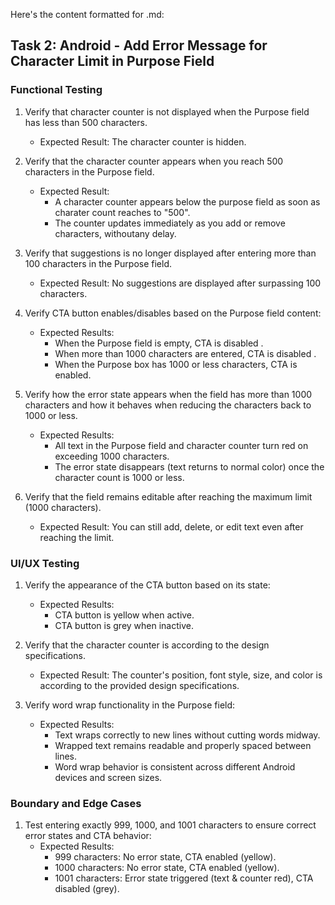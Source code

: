 Here's the content formatted for .md:

## Task 2: Android - Add Error Message for Character Limit in Purpose Field

### Functional Testing

1. Verify that character counter is not displayed when the Purpose field has less than 500 characters.
   * Expected Result: The character counter is hidden.

2. Verify that the character counter appears when you reach 500 characters in the Purpose field.
   * Expected Result: 
     * A character counter appears below the purpose field as soon as charater count reaches to "500".
     * The counter updates immediately as you add or remove characters, withoutany delay.

3. Verify that suggestions is no longer displayed after entering more than 100 characters in the Purpose field.
   - Expected Result: No suggestions are displayed after surpassing 100 characters.

4. Verify CTA button enables/disables based on the Purpose field content:
   - Expected Results:
     * When the Purpose field is empty, CTA is disabled .
     * When more than 1000 characters are entered, CTA is disabled .
     * When the Purpose box has 1000 or less characters, CTA is enabled.

5. Verify how the error state appears when the field has more than 1000 characters and how it behaves when reducing the characters back to 1000 or less.
   * Expected Results:
     * All text in the Purpose field and character counter turn red on exceeding 1000 characters.
     * The error state disappears (text returns to normal color) once the character count is 1000 or less.

6. Verify that the field remains editable after reaching the maximum limit (1000 characters).
   * Expected Result: You can still add, delete, or edit text even after reaching the limit.

### UI/UX Testing

1. Verify the appearance of the CTA button based on its state:
   * Expected Results:
     * CTA button is yellow when active.
     * CTA button is grey when inactive.

2. Verify that the character counter is according to the design specifications.
   * Expected Result: The counter's position, font style, size, and color is according to the provided design specifications.

3. Verify word wrap functionality in the Purpose field:
   * Expected Results:
     * Text wraps correctly to new lines without cutting words midway.
     * Wrapped text remains readable and properly spaced between lines.
     * Word wrap behavior is consistent across different Android devices and screen sizes.

### Boundary and Edge Cases

1. Test entering exactly 999, 1000, and 1001 characters to ensure correct error states and CTA behavior:
   * Expected Results:
     * 999 characters: No error state, CTA enabled (yellow).
     * 1000 characters: No error state, CTA enabled (yellow).
     * 1001 characters: Error state triggered (text & counter red), CTA disabled (grey).
